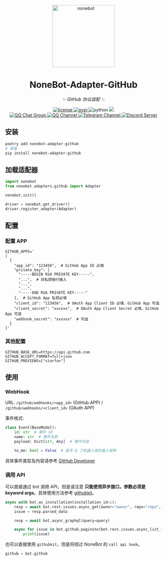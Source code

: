 <!-- markdownlint-disable-next-line MD041 -->
<p align="center">
  <a href="https://nonebot.dev/"><img src="https://raw.githubusercontent.com/nonebot/adapter-github/master/assets/logo.png" width="200" height="200" alt="nonebot"></a>
</p>

<div align="center">

# NoneBot-Adapter-GitHub

<!-- markdownlint-capture -->
<!-- markdownlint-disable MD036 -->

_✨ GitHub 协议适配 ✨_

<!-- markdownlint-restore -->

</div>

<p align="center">
  <a href="https://raw.githubusercontent.com/nonebot/adapter-github/master/LICENSE">
    <img src="https://img.shields.io/github/license/nonebot/adapter-github" alt="license">
  </a>
  <a href="https://pypi.python.org/pypi/nonebot-adapter-github">
    <img src="https://img.shields.io/pypi/v/nonebot-adapter-github" alt="pypi">
  </a>
  <img src="https://img.shields.io/badge/python-3.8+-blue" alt="python">
  <a href="https://results.pre-commit.ci/latest/github/nonebot/adapter-github/master">
    <img src="https://results.pre-commit.ci/badge/github/nonebot/adapter-github/master.svg" />
  </a>
  <br />
  <a href="https://jq.qq.com/?_wv=1027&k=5OFifDh">
    <img src="https://img.shields.io/badge/QQ%E7%BE%A4-768887710-orange?style=flat-square" alt="QQ Chat Group">
  </a>
  <a href="https://qun.qq.com/qqweb/qunpro/share?_wv=3&_wwv=128&appChannel=share&inviteCode=7b4a3&appChannel=share&businessType=9&from=246610&biz=ka">
    <img src="https://img.shields.io/badge/QQ%E9%A2%91%E9%81%93-NoneBot-5492ff?style=flat-square" alt="QQ Channel">
  </a>
  <a href="https://t.me/botuniverse">
    <img src="https://img.shields.io/badge/telegram-botuniverse-blue?style=flat-square" alt="Telegram Channel">
  </a>
  <a href="https://discord.gg/VKtE6Gdc4h">
    <img src="https://discordapp.com/api/guilds/847819937858584596/widget.png?style=shield" alt="Discord Server">
  </a>
</p>

## 安装

```bash
poetry add nonebot-adapter-github
# 或者
pip install nonebot-adapter-github
```

## 加载适配器

```python
import nonebot
from nonebot.adapters.github import Adapter

nonebot.init()

driver = nonebot.get_driver()
driver.register_adapter(Adapter)
```

## 配置

### 配置 APP

```dotenv
GITHUB_APPS='
[
  {
    "app_id": "123456",  # GitHub App ID 必填
    "private_key": [
      "-----BEGIN RSA PRIVATE KEY-----",
      "...",  # 将私钥按行输入
      "...",
      "...",
      "-----END RSA PRIVATE KEY-----"
    ],  # GitHub App 私钥必填
    "client_id": "123456",  # OAuth App Client ID 必填，GitHub App 可选
    "client_secret": "xxxxxx",  # OAuth App Client Secret 必填，GitHub App 可选
    "webhook_secret": "xxxxxx"  # 可选
  }
]'
```

### 其他配置

```dotenv
GITHUB_BASE_URL=https://api.github.com
GITHUB_ACCEPT_FORMAT=full+json
GITHUB_PREVIEWS=["starfox"]
```

## 使用

### WebHook

URL: `/github/webhooks/<app_id>` (GitHub APP) / `/github/webhooks/<client_id>` (OAuth APP)

事件格式:

```python
class Event(BaseModel):
    id: str  # 事件 ID
    name: str  # 事件名称
    payload: Dict[str, Any]  # 事件内容

    to_me: bool = False  # 是否 @ 了机器人或机器人昵称
```

具体事件类型及内容请参考 [GitHub Developer](https://docs.github.com/en/developers/webhooks-and-events/webhooks/webhook-events-and-payloads)

### 调用 API

可以直接通过 bot 调用 API，但是请注意 **只能使用异步接口，参数必须是 keyword args**。具体使用方法参考 [githubkit](https://github.com/yanyongyu/githubkit)。

```python
async with bot.as_installation(installation_id=1):
    resp = await bot.rest.issues.async_get(owner="owner", repo="repo", issue_number=1)
    issue = resp.parsed_data

    resp = await bot.async_graphql(query=query)

    async for issue in bot.github.paginate(bot.rest.issues.async_list_for_repo, owner="owner", repo="repo"):
        print(issue)
```

也可以直接使用 `githubkit`，但是将绕过 NoneBot 的 `call api hook`。

```python
github = bot.github
```
